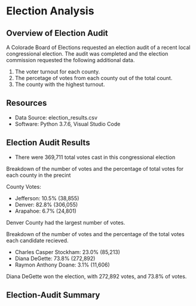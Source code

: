 # Election Analysis

## Overview of Election Audit
A Colorade Board of Elections requested an election audit of a recent local congressional election. The audit was completed and the election commission requested the following additional data.

1. The voter turnout for each county.
2. The percetage of votes from each county out of the total count.
3. The county with the highest turnout.

## Resources
- Data Source: election_results.csv
- Software: Python 3.7.6, Visual Studio Code

## Election Audit Results
- There were 369,711 total votes cast in this congressional election

Breakdown of the number of votes and the percentage of total votes for each county in the precint

County Votes:
- Jefferson: 10.5% (38,855)
- Denver: 82.8% (306,055)
- Arapahoe: 6.7% (24,801)

Denver County had the largest number of votes.

Breakdown of the number of votes and the percentage of the total votes each candidate recieved.

- Charles Casper Stockham: 23.0% (85,213)
- Diana DeGette: 73.8% (272,892)
- Raymon Anthony Doane: 3.1% (11,606)

Diana DeGette won the election, with 272,892 votes, and 73.8% of votes.

## Election-Audit Summary
